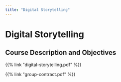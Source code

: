 ```yaml
---
title: "Digital Storytelling"
---
```


# Digital Storytelling

## Course Description and Objectives

{{% link "digital-storytelling.pdf" %}}

{{% link "group-contract.pdf" %}}
